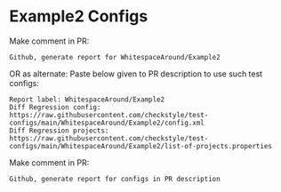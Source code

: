 # Example2 Configs
Make comment in PR:
```
Github, generate report for WhitespaceAround/Example2
```
OR as alternate:
Paste below given to PR description to use such test configs:
```
Report label: WhitespaceAround/Example2
Diff Regression config: https://raw.githubusercontent.com/checkstyle/test-configs/main/WhitespaceAround/Example2/config.xml
Diff Regression projects: https://raw.githubusercontent.com/checkstyle/test-configs/main/WhitespaceAround/Example2/list-of-projects.properties
```
Make comment in PR:
```
Github, generate report for configs in PR description
```
